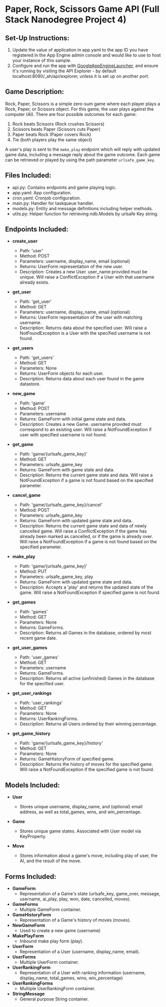 # Paper, Rock, Scissors Game API (Full Stack Nanodegree Project 4)

## Set-Up Instructions:
1.  Update the value of application in app.yaml to the app ID you have registered
 in the App Engine admin console and would like to use to host your instance of this sample.
2.  Configure and run the app with [GoogleAppEngineLauncher](https://cloud.google.com/appengine/downloads), and ensure it's running by visiting the API Explorer - by default localhost:8080/_ah/api/explorer, unless it is set up on another port.
 
 

## Game Description:
Rock, Paper, Scissors is a simple zero-sum game where each player plays a Rock,
Paper, or Scissors object. For this game, the user plays against the computer (AI).
There are four possible outcomes for each game:

1. Rock beats Scissors (Rock crushes Scissors)
2. Scissors beats Paper (Scissors cuts Paper)
3. Paper beats Rock (Paper covers Rock)
4. Tie (both players play the same object)

A user's play is sent to the `make_play` endpoint which will reply with updated
game data, including a message reply about the game outcome. Each game can be
retrieved or played by using the path parameter `urlsafe_game_key`.

## Files Included:
 - api.py: Contains endpoints and game playing logic.
 - app.yaml: App configuration.
 - cron.yaml: Cronjob configuration.
 - main.py: Handler for taskqueue handler.
 - models.py: Entity and message definitions including helper methods.
 - utils.py: Helper function for retrieving ndb.Models by urlsafe Key string.

## Endpoints Included:
 - **create_user**
    - Path: 'user'
    - Method: POST
    - Parameters: username, display_name, email (optional)
    - Returns: UserForm representation of the new user.
    - Description: Creates a new User. user_name provided must be unique. Will 
    raise a ConflictException if a User with that username already exists.

 - **get_user**
    - Path: 'get_user'
    - Method: GET
    - Parameters: username, display_name, email (optional)
    - Returns: UserForm representation of the user with matching username.
    - Description: Returns data about the specified user. Will raise a
    NotFoundException is a User with the specified username is not found.

 - **get_users**
    - Path: 'get_users'
    - Method: GET
    - Parameters: None
    - Returns: UserForm objects for each user.
    - Description: Returns data about each user found in the game datastore.
    
 - **new_game**
    - Path: 'game'
    - Method: POST
    - Parameters: username
    - Returns: GameForm with initial game state and data.
    - Description: Creates a new Game. username provided must correspond to an
    existing user. Will raise a NotFoundException if user with specified
    username is not found.
     
 - **get_game**
    - Path: 'game/{urlsafe_game_key}'
    - Method: GET
    - Parameters: urlsafe_game_key
    - Returns: GameForm with game state and data.
    - Description: Returns the current game state and data. Will raise a
    NotFoundException if a game is not found based on the specified parameter.

 - **cancel_game**
    - Path: 'game/{urlsafe_game_key}/cancel'
    - Method: POST
    - Parameters: urlsafe_game_key
    - Returns: GameForm with updated game state and data.
    - Description: Returns the current game state and data of newly cancelled
    game. Will raise a ConflictException if the game has already been marked
    as cancelled, or if the game is already over. Will raise a NotFoundException
    if a game is not found based on the specified parameter.
    
 - **make_play**
    - Path: 'game/{urlsafe_game_key}'
    - Method: PUT
    - Parameters: urlsafe_game_key, play
    - Returns: GameForm with updated game state and data.
    - Description: Accepts a 'play' and returns the updated state of the game.
    Will raise a NotFoundException if specified game is not found.
    
 - **get_games**
    - Path: 'games'
    - Method: GET
    - Parameters: None
    - Returns: GameForms.
    - Description: Returns all Games in the database, ordered by most recent
    game date.

 - **get_user_games**
    - Path: 'user_games'
    - Method: GET
    - Parameters: username
    - Returns: GameForms.
    - Description: Returns all active (unfinished) Games in the database for
    the specified user.
    
 - **get_user_rankings**
    - Path: 'user_rankings'
    - Method: GET
    - Parameters: None
    - Returns: UserRankingForms. 
    - Description: Returns all Users ordered by their winning percentage.
    
 - **get_game_history**
    - Path: 'game/{urlsafe_game_key}/history'
    - Method: GET
    - Parameters: None
    - Returns: GameHistoryForm of specified game.
    - Description: Returns the history of moves for the specified game.
    Will raise a NotFoundException if the specified game is not found.


## Models Included:
 - **User**
    - Stores unique username, display_name, and (optional) email address,
    as well as total_games, wins, and win_percentage.
    
 - **Game**
    - Stores unique game states. Associated with User model via KeyProperty.
    
 - **Move**
    - Stores information about a game's move, including play of user, the
    AI, and the result of the move.

    
## Forms Included:
 - **GameForm**
    - Representation of a Game's state (urlsafe_key, game_over, message,
    username, ai_play, play, won, date, cancelled, moves).
 - **GameForms**
    - Multiple GameForm container.
 - **GameHistoryForm**
    - Representation of a Game's history of moves (moves).
 - **NewGameForm**
    - Used to create a new game (username)
 - **MakePlayForm**
    - Inbound make play form (play).
 - **UserForm**
    - Representation of a User (username, display_name, email).
 - **UserForms**
    - Multiple UserForm container.
 - **UserRankingForm**
    - Representation of a User with ranking information (username,
    display_name, total_games, wins, win_percentage)
 - **UserRankingForms**
    - Multiple UserRankingForm container.
 - **StringMessage**
    - General purpose String container.
